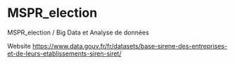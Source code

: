 # MSPR_election
MSPR_election /  Big Data et Analyse de données

Website 
https://www.data.gouv.fr/fr/datasets/base-sirene-des-entreprises-et-de-leurs-etablissements-siren-siret/

